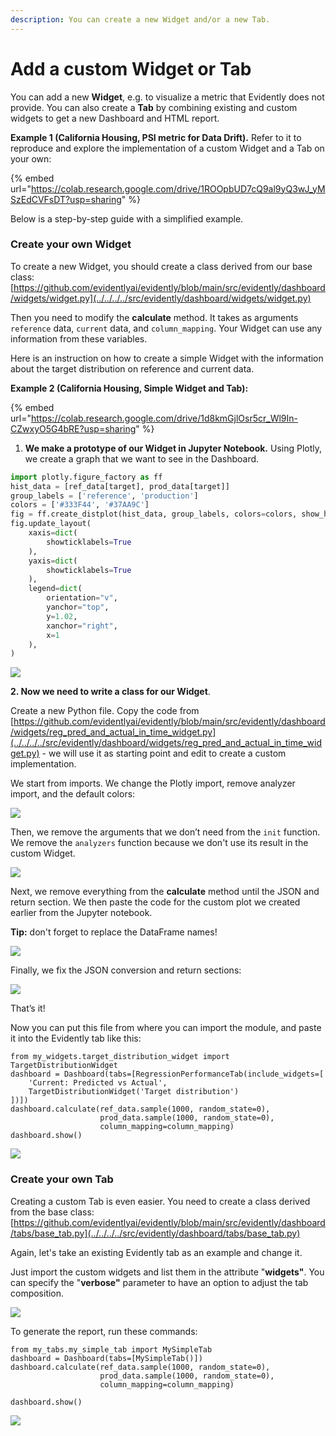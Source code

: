 ```yaml
---
description: You can create a new Widget and/or a new Tab.
---
```


# Add a custom Widget or Tab

You can add a new **Widget**, e.g. to visualize a metric that Evidently does not provide. You can also create a **Tab** by combining existing and custom widgets to get a new Dashboard and HTML report.

**Example 1 (California Housing, PSI metric for Data Drift).** Refer to it to reproduce and explore the implementation of a custom Widget and a Tab on your own:

{% embed url="https://colab.research.google.com/drive/1ROOpbUD7cQ9al9yQ3wJ_yMSzEdCVFsDT?usp=sharing" %}

Below is a step-by-step guide with a simplified example.

### Create your own Widget

To create a new Widget, you should create a class derived from our base class: [https://github.com/evidentlyai/evidently/blob/main/src/evidently/dashboard/widgets/widget.py](../../../../src/evidently/dashboard/widgets/widget.py)

Then you need to modify the **calculate** method. It takes as arguments `reference` data, `current` data, and `column_mapping`. Your Widget can use any information from these variables.

Here is an instruction on how to create a simple Widget with the information about the target distribution on reference and current data. &#x20;

**Example 2 (California Housing, Simple Widget and Tab):**

{% embed url="https://colab.research.google.com/drive/1d8kmGjlOsr5cr_Wl9In-CZwxyO5G4bRE?usp=sharing" %}

1. **We make a prototype of our Widget in Jupyter Notebook.** Using Plotly, we create a graph that we want to see in the Dashboard.&#x20;

```python
import plotly.figure_factory as ff
hist_data = [ref_data[target], prod_data[target]]
group_labels = ['reference', 'production']
colors = ['#333F44', '#37AA9C'] 
fig = ff.create_distplot(hist_data, group_labels, colors=colors, show_hist=False, show_rug=False)
fig.update_layout(     
    xaxis=dict(
        showticklabels=True
    ),
    yaxis=dict(
        showticklabels=True
    ),
    legend=dict(
        orientation="v",
        yanchor="top",
        y=1.02,
        xanchor="right",
        x=1
    ),
)
```

![](<../../.gitbook/assets/image (5).png>)

**2. Now we need to write a class for our Widget**.&#x20;

Create a new Python file. Copy the code from [https://github.com/evidentlyai/evidently/blob/main/src/evidently/dashboard/widgets/reg_pred_and_actual_in_time_widget.py](../../../../src/evidently/dashboard/widgets/reg_pred_and_actual_in_time_widget.py) - we will use it as starting point and edit to create a custom implementation.&#x20;

We start from imports. We change the Plotly import, remove analyzer import, and the default colors:


![](<../../.gitbook/assets/image (8).png>)

Then, we remove the arguments that we don’t need from the `init` function. We remove the `analyzers` function because we don't use its result in the custom Widget.

![](<../../.gitbook/assets/image (9).png>)

Next, we remove everything from the **calculate** method until the JSON and return section. We then paste the code for the custom plot we created earlier from the Jupyter notebook.&#x20;

**Tip:** don't forget to replace the DataFrame names!

![](<../../.gitbook/assets/image (13).png>)

Finally, we fix the JSON conversion and return sections:

![](<../../.gitbook/assets/image (4).png>)

That’s it!&#x20;

Now you can put this file from where you can import the module, and paste it into the Evidently tab like this:

```
from my_widgets.target_distribution_widget import TargetDistributionWidget
dashboard = Dashboard(tabs=[RegressionPerformanceTab(include_widgets=[
    'Current: Predicted vs Actual',
    TargetDistributionWidget('Target distribution')
])])
dashboard.calculate(ref_data.sample(1000, random_state=0), 
                    prod_data.sample(1000, random_state=0), 
                    column_mapping=column_mapping)
dashboard.show()
```

![](<../../.gitbook/assets/image (3).png>)

### Create your own Tab

Creating a custom Tab is even easier. You need to create a class derived from the base class: [https://github.com/evidentlyai/evidently/blob/main/src/evidently/dashboard/tabs/base_tab.py](../../../../src/evidently/dashboard/tabs/base_tab.py)

Again, let's take an existing Evidently tab as an example and change it.

Just import the custom widgets and list them in the attribute "**widgets"**. You can specify the "**verbose"** parameter to have an option to adjust the tab composition.&#x20;

![](<../../.gitbook/assets/image (11).png>)

To generate the report, run these commands:

```
from my_tabs.my_simple_tab import MySimpleTab
dashboard = Dashboard(tabs=[MySimpleTab()])
dashboard.calculate(ref_data.sample(1000, random_state=0), 
                    prod_data.sample(1000, random_state=0), 
                    column_mapping=column_mapping)
                    
dashboard.show()
```

![](<../../.gitbook/assets/image (15).png>)
